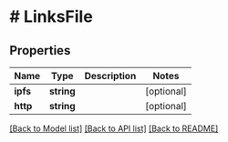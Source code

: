 # # LinksFile

## Properties

Name | Type | Description | Notes
------------ | ------------- | ------------- | -------------
**ipfs** | **string** |  | [optional]
**http** | **string** |  | [optional]

[[Back to Model list]](../../README.md#models) [[Back to API list]](../../README.md#endpoints) [[Back to README]](../../README.md)
